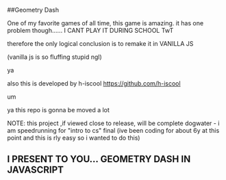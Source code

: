 ##Geometry Dash

One of my favorite games of all time, this game is amazing. it has one problem though...... I CANT PLAY IT DURING SCHOOL TwT

therefore the only logical conclusion is to remake it in VANILLA JS

(vanilla js is so fluffing stupid ngl)








ya


also this is developed by h-iscool
https://github.com/h-iscool

um

ya this repo is gonna be moved a lot




NOTE: this project ,if viewed close to release, will be complete dogwater - i am speedrunning for "intro to cs" final (ive been coding for about 6y at this point and this is rly easy so i wanted to do this)


## I PRESENT TO YOU... GEOMETRY DASH IN JAVASCRIPT
